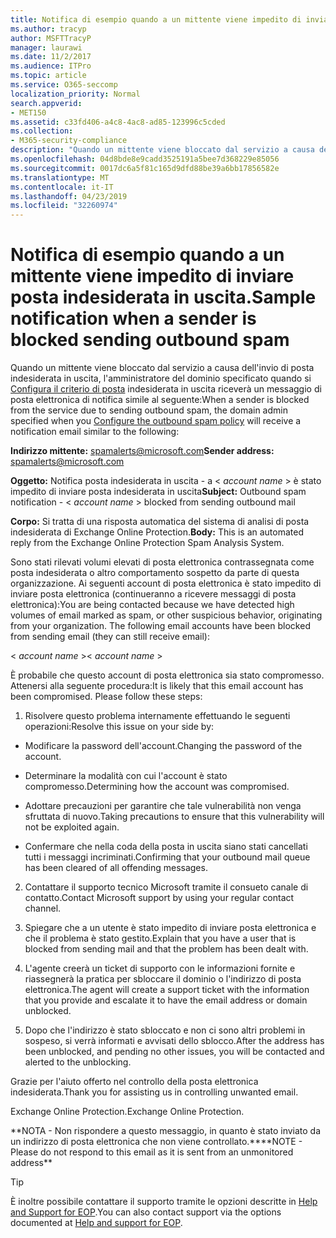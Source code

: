 ```yaml
---
title: Notifica di esempio quando a un mittente viene impedito di inviare posta indesiderata in uscita.
ms.author: tracyp
author: MSFTTracyP
manager: laurawi
ms.date: 11/2/2017
ms.audience: ITPro
ms.topic: article
ms.service: O365-seccomp
localization_priority: Normal
search.appverid:
- MET150
ms.assetid: c33fd406-a4c8-4ac8-ad85-123996c5cded
ms.collection:
- M365-security-compliance
description: "Quando un mittente viene bloccato dal servizio a causa dell'invio di posta indesiderata in uscita, l'amministratore del dominio specificato quando si configura il criterio di posta indesiderata in uscita riceverà un messaggio di posta elettronica di notifica simile al seguente:"
ms.openlocfilehash: 04d8bde8e9cadd3525191a5bee7d368229e85056
ms.sourcegitcommit: 0017dc6a5f81c165d9dfd88be39a6bb17856582e
ms.translationtype: MT
ms.contentlocale: it-IT
ms.lasthandoff: 04/23/2019
ms.locfileid: "32260974"
---
```

# <a name="sample-notification-when-a-sender-is-blocked-sending-outbound-spam"></a><span data-ttu-id="d2930-103">Notifica di esempio quando a un mittente viene impedito di inviare posta indesiderata in uscita.</span><span class="sxs-lookup"><span data-stu-id="d2930-103">Sample notification when a sender is blocked sending outbound spam</span></span>

<span data-ttu-id="d2930-104">Quando un mittente viene bloccato dal servizio a causa dell'invio di posta indesiderata in uscita, l'amministratore del dominio specificato quando si [Configura il criterio di posta](configure-the-outbound-spam-policy.md) indesiderata in uscita riceverà un messaggio di posta elettronica di notifica simile al seguente:</span><span class="sxs-lookup"><span data-stu-id="d2930-104">When a sender is blocked from the service due to sending outbound spam, the domain admin specified when you [Configure the outbound spam policy](configure-the-outbound-spam-policy.md) will receive a notification email similar to the following:</span></span> 
  
 <span data-ttu-id="d2930-105">**Indirizzo mittente:** spamalerts@microsoft.com</span><span class="sxs-lookup"><span data-stu-id="d2930-105">**Sender address:** spamalerts@microsoft.com</span></span> 
  
 <span data-ttu-id="d2930-106">**Oggetto:** Notifica posta indesiderata in uscita - a \<  *account name*  \> è stato impedito di inviare posta indesiderata in uscita</span><span class="sxs-lookup"><span data-stu-id="d2930-106">**Subject:** Outbound spam notification - \<  *account name*  \> blocked from sending outbound mail</span></span> 
  
 <span data-ttu-id="d2930-107">**Corpo:** Si tratta di una risposta automatica del sistema di analisi di posta indesiderata di Exchange Online Protection.</span><span class="sxs-lookup"><span data-stu-id="d2930-107">**Body:** This is an automated reply from the Exchange Online Protection Spam Analysis System.</span></span> 
  
<span data-ttu-id="d2930-p101">Sono stati rilevati volumi elevati di posta elettronica contrassegnata come posta indesiderata o altro comportamento sospetto da parte di questa organizzazione. Ai seguenti account di posta elettronica è stato impedito di inviare posta elettronica (continueranno a ricevere messaggi di posta elettronica):</span><span class="sxs-lookup"><span data-stu-id="d2930-p101">You are being contacted because we have detected high volumes of email marked as spam, or other suspicious behavior, originating from your organization. The following email accounts have been blocked from sending email (they can still receive email):</span></span>
  
<span data-ttu-id="d2930-110">\< *account name*  \></span><span class="sxs-lookup"><span data-stu-id="d2930-110">\< *account name*  \></span></span> 
  
<span data-ttu-id="d2930-p102">È probabile che questo account di posta elettronica sia stato compromesso. Attenersi alla seguente procedura:</span><span class="sxs-lookup"><span data-stu-id="d2930-p102">It is likely that this email account has been compromised. Please follow these steps:</span></span>
  
1. <span data-ttu-id="d2930-113">Risolvere questo problema internamente effettuando le seguenti operazioni:</span><span class="sxs-lookup"><span data-stu-id="d2930-113">Resolve this issue on your side by:</span></span>
    
  - <span data-ttu-id="d2930-114">Modificare la password dell'account.</span><span class="sxs-lookup"><span data-stu-id="d2930-114">Changing the password of the account.</span></span>
    
  - <span data-ttu-id="d2930-115">Determinare la modalità con cui l'account è stato compromesso.</span><span class="sxs-lookup"><span data-stu-id="d2930-115">Determining how the account was compromised.</span></span>
    
  - <span data-ttu-id="d2930-116">Adottare precauzioni per garantire che tale vulnerabilità non venga sfruttata di nuovo.</span><span class="sxs-lookup"><span data-stu-id="d2930-116">Taking precautions to ensure that this vulnerability will not be exploited again.</span></span>
    
  - <span data-ttu-id="d2930-117">Confermare che nella coda della posta in uscita siano stati cancellati tutti i messaggi incriminati.</span><span class="sxs-lookup"><span data-stu-id="d2930-117">Confirming that your outbound mail queue has been cleared of all offending messages.</span></span>
    
2. <span data-ttu-id="d2930-118">Contattare il supporto tecnico Microsoft tramite il consueto canale di contatto.</span><span class="sxs-lookup"><span data-stu-id="d2930-118">Contact Microsoft support by using your regular contact channel.</span></span>
    
3. <span data-ttu-id="d2930-119">Spiegare che a un utente è stato impedito di inviare posta elettronica e che il problema è stato gestito.</span><span class="sxs-lookup"><span data-stu-id="d2930-119">Explain that you have a user that is blocked from sending mail and that the problem has been dealt with.</span></span>
    
4. <span data-ttu-id="d2930-120">L'agente creerà un ticket di supporto con le informazioni fornite e riassegnerà la pratica per sbloccare il dominio o l'indirizzo di posta elettronica.</span><span class="sxs-lookup"><span data-stu-id="d2930-120">The agent will create a support ticket with the information that you provide and escalate it to have the email address or domain unblocked.</span></span>
    
5. <span data-ttu-id="d2930-121">Dopo che l'indirizzo è stato sbloccato e non ci sono altri problemi in sospeso, si verrà informati e avvisati dello sblocco.</span><span class="sxs-lookup"><span data-stu-id="d2930-121">After the address has been unblocked, and pending no other issues, you will be contacted and alerted to the unblocking.</span></span>
    
<span data-ttu-id="d2930-122">Grazie per l'aiuto offerto nel controllo della posta elettronica indesiderata.</span><span class="sxs-lookup"><span data-stu-id="d2930-122">Thank you for assisting us in controlling unwanted email.</span></span>
  
<span data-ttu-id="d2930-123">Exchange Online Protection.</span><span class="sxs-lookup"><span data-stu-id="d2930-123">Exchange Online Protection.</span></span>
  
<span data-ttu-id="d2930-124">\*\*NOTA - Non rispondere a questo messaggio, in quanto è stato inviato da un indirizzo di posta elettronica che non viene controllato.\*\*</span><span class="sxs-lookup"><span data-stu-id="d2930-124">\*\*NOTE - Please do not respond to this email as it is sent from an unmonitored address\*\*</span></span>
  
> [!TIP]
> <span data-ttu-id="d2930-125">È inoltre possibile contattare il supporto tramite le opzioni descritte in [Help and Support for EOP](eop/help-and-support-for-eop.md).</span><span class="sxs-lookup"><span data-stu-id="d2930-125">You can also contact support via the options documented at [Help and support for EOP](eop/help-and-support-for-eop.md).</span></span> 
  

